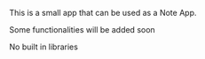 This is a small app that can be used as a Note App.

Some functionalities will be added soon

No built in libraries
